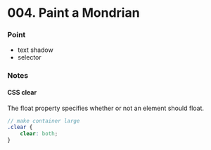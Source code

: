 # 004. Paint a Mondrian

### Point

- text shadow
- selector

### Notes

#### CSS clear

The float property specifies whether or not an element should float.

```scss
// make container large 
.clear {
    clear: both;
}
```

